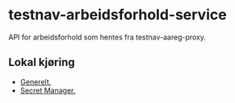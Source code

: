 # testnav-arbeidsforhold-service
API for arbeidsforhold som hentes fra testnav-aareg-proxy.

## Lokal kjøring
* [Generelt.](../../docs/local_general.md)
* [Secret Manager.](../../docs/local_secretmanager.md)